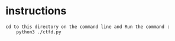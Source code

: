 # instructions

    cd to this directory on the command line and Run the command :
        python3 ./ctfd.py
        